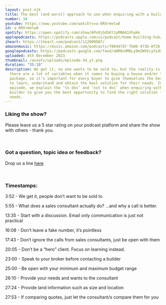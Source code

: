 ```yaml
---
layout: post.njk
title: The best (and worst) approach to use when enquiring with a builder
number: 34
youtube: https://www.youtube.com/watch?v=a-0RXrmelw8
id: a-0RXrmelw8
spotify: https://open.spotify.com/show/6PnOjGdSKtJyMNA41Vhakk
applepodcasts: https://podcasts.apple.com/us/podcast/home-building-hub/id1681936589
iheart: https://iheart.com/podcast/112809987/
amazonmusic: https://music.amazon.com/podcasts/7004d7d7-fb06-473b-8f26-8ce9992cac11
googlepodcasts: https://podcasts.google.com/feed/aHR0cHM6Ly9mZWVkcy5idXp6c3Byb3V0LmNvbS8yMTM5MTU1LnJzcw==
uploaded: 4th December 2023
thumbnail: /assets/uploads/episode-34_yt.png
duration: "35:10"
description: We get it, no one wants to be sold to… but the reality is that
  there are a lot of variables when it comes to buying a house and/or land
  package, so it’s important for every buyer to give themselves the best chance
  to learn, understand and obtain the best solution for their needs. In this
  episode, we explain the ‘to dos’ and ‘not to dos’ when enquiring with a
  builder to give you the best opportunity to find the right solution for your
  needs.
---
```

### Liking the show?

Please leave us a 5 star rating on your podcast platform and share the show with others - thank you.

<br>

### Got a question, topic idea or feedback?

Drop us a line <a href="/contact" id="contact-us" target="_blank">here</a>

<br>

### Timestamps:

3:52 - We get it, people don’t want to be sold to

5:55 - What does a sales consultant actually do? …and why a call is better.

13:35 - Start with a discussion. Email only communication is just not practical

16:08 - Don’t leave a fake number, it’s pointless

17:43 - Don’t ignore the calls from sales consultants, just be open with them

20:05 - Don’t be a “hero” client. Focus on learning instead.

23:00 - Speak to your broker before contacting a builder

25:00 - Be open with your minimum and maximum budget range

26:10 - Provide your needs and wants to the consultant

27:24 - Provide land information such as size and location

27:53 - If comparing quotes, just let the consultant/s compare them for you